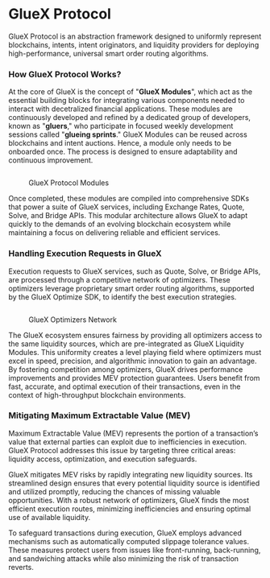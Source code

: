 # GlueX Protocol

GlueX Protocol is an abstraction framework designed to uniformly represent blockchains, intents, intent originators, and liquidity providers for deploying high-performance, universal smart order routing algorithms.

### How GlueX Protocol Works?

At the core of GlueX is the concept of "**GlueX Modules**", which act as the essential building blocks for integrating various components needed to interact with decetralized financial applications. These modules are continuously developed and refined by a dedicated group of developers, known as "**gluers**," who participate in focused weekly development sessions called "**glueing sprints**." GlueX Modules can be reused across blockchains and intent auctions.  Hence, a module only needs to be onboarded once. The process is designed to ensure adaptability and continuous improvement.

<figure><img src="../.gitbook/assets/Screenshot from 2024-11-18 10-06-45.png" alt=""><figcaption><p>GlueX Protocol Modules</p></figcaption></figure>

Once completed, these modules are compiled into comprehensive SDKs that power a suite of GlueX services, including Exchange Rates, Quote, Solve, and Bridge APIs. This modular architecture allows GlueX to adapt quickly to the demands of an evolving blockchain ecosystem while maintaining a focus on delivering reliable and efficient services.

### Handling Execution Requests in GlueX

Execution requests to GlueX services, such as Quote, Solve, or Bridge APIs, are processed through a competitive network of optimizers. These optimizers leverage proprietary smart order routing algorithms, supported by the GlueX Optimize SDK, to identify the best execution strategies.&#x20;

<figure><img src="../.gitbook/assets/Screenshot from 2024-11-18 11-36-23.png" alt=""><figcaption><p>GlueX Optimizers Network</p></figcaption></figure>

The GlueX ecosystem ensures fairness by providing all optimizers access to the same liquidity sources, which are pre-integrated as GlueX Liquidity Modules. This uniformity creates a level playing field where optimizers must excel in speed, precision, and algorithmic innovation to gain an advantage. By fostering competition among optimizers, GlueX drives performance improvements and provides MEV protection guarantees. Users benefit from fast, accurate, and optimal execution of their transactions, even in the context of high-throughput blockchain environments.

### Mitigating Maximum Extractable Value (MEV)

Maximum Extractable Value (MEV) represents the portion of a transaction’s value that external parties can exploit due to inefficiencies in execution. GlueX Protocol addresses this issue by targeting three critical areas: liquidity access, optimization, and execution safeguards.



GlueX mitigates MEV risks by rapidly integrating new liquidity sources. Its streamlined design ensures that every potential liquidity source is identified and utilized promptly, reducing the chances of missing valuable opportunities. With a robust network of optimizers, GlueX finds the most efficient execution routes, minimizing inefficiencies and ensuring optimal use of available liquidity.&#x20;



To safeguard transactions during execution, GlueX employs advanced mechanisms such as automatically computed slippage tolerance values. These measures protect users from issues like front-running, back-running, and sandwiching attacks while also minimizing the risk of transaction reverts.&#x20;

